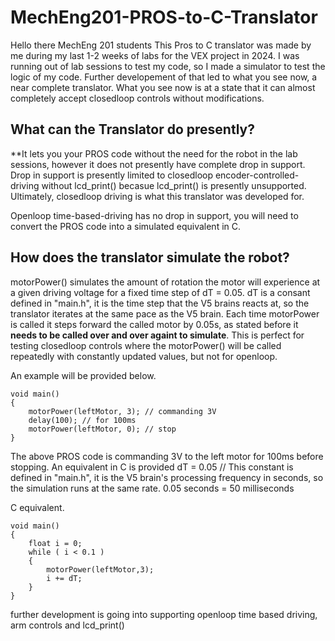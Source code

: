# MechEng201-PROS-to-C-Translator
Hello there MechEng 201 students
This Pros to C translator was made by me during my last 1-2 weeks of labs for the VEX project in 2024.
I was running out of lab sessions to test my code, so I made a simulator to test the logic of my code.
Further developement of that led to what you see now, a near complete translator.
What you see now is at a state that it can almost completely accept closedloop controls without modifications.

##    What can the Translator do presently?
**It lets you your PROS code without the need for the robot in the lab sessions, however it does not presently have complete drop in support.
Drop in support is presently limited to closedloop encoder-controlled-driving without lcd_print() becasue lcd_print() is presently unsupported.
Ultimately, closedloop driving is what this translator was developed for.

Openloop time-based-driving has no drop in support, you will need to convert the PROS code into a simulated equivalent in C.

##    How does the translator simulate the robot?
motorPower() simulates the amount of rotation the motor will experience at a given driving voltage for a fixed time step of dT = 0.05.
dT is a consant defined in "main.h", it is the time step that the V5 brains reacts at, so the translator iterates at the same pace as the V5 brain.
Each time motorPower is called it steps forward the called motor by 0.05s, as stated before it **needs to be called over and over againt to simulate**.
This is perfect for testing closedloop controls where the motorPower() will be called repeatedly with constantly updated values, but not for openloop.

An example will be provided below.
```
void main()
{
    motorPower(leftMotor, 3); // commanding 3V
    delay(100); // for 100ms
    motorPower(leftMotor, 0); // stop
}
```
The above PROS code is commanding 3V to the left motor for 100ms before stopping.
An equivalent in C is provided
dT = 0.05 // This constant is defined in "main.h", it is the V5 brain's processing frequency in seconds, so the simulation runs at the same rate.
0.05 seconds = 50 milliseconds

C equivalent.
```
void main()
{
    float i = 0;
    while ( i < 0.1 )
    {
        motorPower(leftMotor,3);
        i += dT;
    }
}
```
further development is going into supporting openloop time based driving, arm controls and lcd_print()
